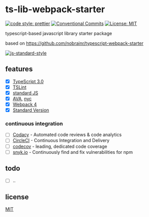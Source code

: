 # ts-lib-webpack-starter

[![code style: prettier](https://img.shields.io/badge/code_style-prettier-ff69b4.svg)](https://github.com/prettier/prettier)
[![Conventional Commits](https://img.shields.io/badge/Conventional%20Commits-1.0.0-yellow.svg)](https://conventionalcommits.org)
[![License: MIT](https://img.shields.io/badge/License-MIT-yellow.svg)](https://opensource.org/licenses/MIT)

typescript-based javascript library starter package

based on <https://github.com/nobrainr/typescript-webpack-starter>

[![js-standard-style](https://cdn.rawgit.com/standard/standard/master/badge.svg)](http://standardjs.com)

## features

* [x] [TypeScript 3.0](https://www.typescriptlang.org/docs/handbook/release-notes/typescript-3-0.html)
* [x] [TSLint](https://palantir.github.io/tslint/)
* [x] [standard JS](https://standardjs.com/)
* [x] [AVA](https://github.com/avajs/ava), [nyc](https://github.com/istanbuljs/nyc)
* [x] [Webpack 4](https://webpack.js.org/)
* [x] [Standard Version](https://github.com/conventional-changelog/standard-version)

### continuous integration

* [ ] [Codacy](https://www.codacy.com) - Automated code reviews & code analytics
* [ ] [CircleCI](https://circleci.com) - Continuous Integration and Delivery
* [ ] [codecov](https://codecov.io) - leading, dedicated code coverage
* [ ] [snyk.io](https://snyk.io) - Continuously find and fix vulnerabilities for npm

## todo
* [ ] ..
    
## license

[MIT](./LICENSE)
